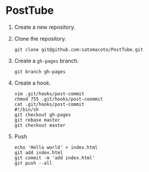 PostTube
========

1. Create a new repository.

2. Clone the repository.

    ```
    git clone git@github.com:satomacoto/PostTube.git
    ```

3. Create a `gh-pages` branch.

    ```
    git branch gh-pages
    ```

4. Create a hook.

    ```
    vim .git/hooks/post-commit 
    chmod 755 .git/hooks/post-coemmit 
    cat .git/hooks/post-commit 
    #!/bin/sh 
    git checkout gh-pages 
    git rebase master 
    git checkout master
    ```

5. Push

    ```
    echo 'Hello world' > index.html
    git add index.html
    git commit -m 'add index.html'
    git push --all
    ```
